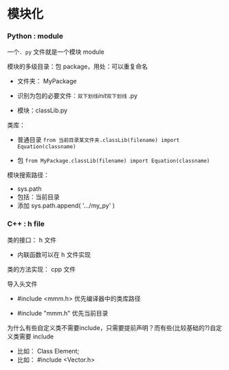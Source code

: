 # 模块化

### Python : module

一个`. py` 文件就是一个模块 module

模块的多级目录：包 package，用处：可以重复命名

* 文件夹： MyPackage

* 识别为包的必要文件：`双下划线`_init_`双下划线` .py

* 模块：classLib.py

类库：

* 普通目录      `from 当前目录某文件夹.classLib(filename) import Equation(classname)`

* 包         `from MyPackage.classLib(filename) import Equation(classname)`

模块搜索路径：

* sys.path
* 包括：当前目录
* 添加     sys.path.append\( '.../my\_py' \)

### C++ : h file

类的接口： h 文件

* 内联函数可以在 h 文件实现

类的方法实现： cpp 文件

导入头文件

* \#include &lt;mmm.h&gt;     优先编译器中的类库路径

* \#include "mmm.h"        优先当前目录

为什么有些自定义类不需要include，只需要提前声明？而有些\(比较基础的?\)自定义类需要 include

* 比如： Class Element; 
* 比如： \#include &lt;Vector.h&gt;



